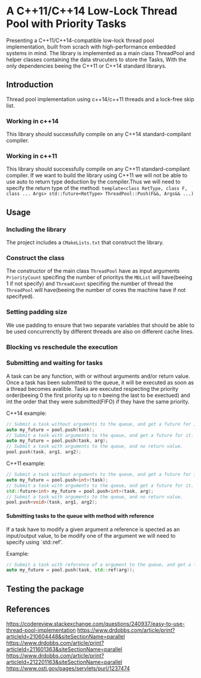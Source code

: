 # A C++11/C++14 Low-Lock Thread Pool with Priority Tasks
Presenting a C++11/C++14-compatible low-lock thread pool implementation, built from scrach with high-performance embedded systems in mind. The library is implemented as a main class ThreadPool and helper classes containing the data strucuters to store the Tasks, With the only dependencies beeing the C++11 or C++14 standard librarys.

## Introduction
Thread pool implementation using c++14/c++11 threads and a lock-free skip list.
### Working in c++14
This library should successfully compile on any C++14 standard-compilant compiler.
### Working in c++11
This library should successfully compile on any C++11 standard-compilant compiler. If we want to build the library using C++11 we will not be able to use auto to return type deduction by the compiler.Thus we will need to specify the return type of the method:
`template<class RetType, class F, class ... Args>
std::future<RetType> ThreadPool::Push(F&&, Args&& ...)`


## Usage
### Including the library
The project includes a `CMakeLists.txt` that construct the library.
### Construct the class
The constructor of the main class `ThreadPool` have as input arguments `PriorityCount` specifing the number of prioritys the `MDList` will have(beeing 1 if not specify) and `ThreadCount` specifing the number of thread the `ThreadPool` will have(beeing the number of cores the machine have if not specifyed).
### Setting padding size
We use padding to ensure that two separate variables that should be able to be used concurrenctly by different threads are also on different cache lines.
### Blocking vs reschedule the execution
### Submitting and waiting for tasks
A task can be any function, with or without arguments and/or return value. Once a task has been submitted to the queue, it will be executed as soon as a thread becomes avalible. Tasks are executed respecting the priority order(beeing 0 the first priority up to n beeing the last to be exectued) and int the order that they were submitted(FIFO) if they have the same priority.

C++14 example:
```cpp
// Submit a task without arguments to the queue, and get a future for it.
auto my_future = pool.push(task);
// Submit a task with arguments to the queue, and get a future for it.
auto my_future = pool.push(task, arg);
// Submit a task with arguments to the queue, and no return value.
pool.push(task, arg1, arg2);
```

C++11 example:
```cpp
// Submit a task without arguments to the queue, and get a future for it.
auto my_future = pool.push<int>(task);
// Submit a task with arguments to the queue, and get a future for it.
std::future<int> my_future = pool.push<int>(task, arg);
// Submit a task with arguments to the queue, and no return value.
pool.push<void>(task, arg1, arg2);
```
#### Submitting tasks to the queue with method with reference
If a task have to modify a given argument a reference is spected as an input/output value, to be modify one of the argument we will need to specify using `std::ref'.

Example:
```cpp
// Submit a task with reference of a argument to the queue, and get a future for it.
auto my_future = pool.push(task, std::ref(arg));
```

## Testing the package

## References
https://codereview.stackexchange.com/questions/240937/easy-to-use-thread-pool-implementation
https://www.drdobbs.com/article/print?articleId=210604448&siteSectionName=parallel
https://www.drdobbs.com/article/print?articleId=211601363&siteSectionName=parallel
https://www.drdobbs.com/article/print?articleId=212201163&siteSectionName=parallel
https://www.osti.gov/pages/servlets/purl/1237474
